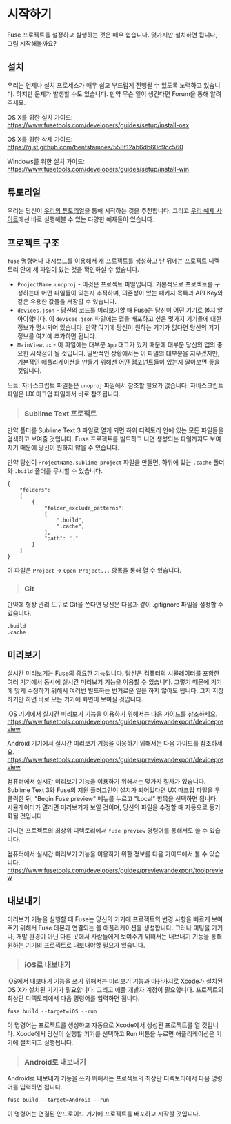 # 시작하기

Fuse 프로젝트를 설정하고 실행하는 것은 매우 쉽습니다. 몇가지만 설치하면 됩니다, 그럼 시작해볼까요?

## 설치

우리는 언제나 설치 프로세스가 매우 쉽고 부드럽게 진행될 수 있도록 노력하고 있습니다. 하지만 문제가 발생할 수도 있습니다. 만약 무슨 일이 생긴다면 Forum을 통해 알려주세요.

OS X를 위한 설치 가이드: https://www.fusetools.com/developers/guides/setup/install-osx

OS X를 위한 삭제 가이드: https://gist.github.com/bentstamnes/558f12ab6db60c9cc560

Windows를 위한 설치 가이드: https://www.fusetools.com/developers/guides/setup/install-win

## 튜토리얼

우리는 당신이 [우리의 튜토리얼](https://www.fusetools.com/developers/guides/tutorial)을 통해 시작하는 것을 추천합니다. 그리고 [우리 예제 사이트](https://www.fusetools.com/examples)에선 바로 실행해볼 수 있는 다양한 예재들이 있습니다.

## 프로젝트 구조

`fuse` 명령어나 대시보드를 이용해서 새 프로젝트를 생성하고 난 뒤에는 프로젝트 디렉토리 안에 세 파일이 있는 것을 확인하실 수 있습니다.

- `ProjectName.unoproj` - 이것은 프로젝트 파일입니다. 기본적으로 프로젝트를 구성하는데 어떤 파일들이 있는지 추적하며, 의존성이 있는 패키지 목록과 API Key와 같은 유용한 값들을 저장할 수 있습니다.
- `devices.json` - 당신의 코드를 미리보기할 때 Fuse는 당신이 어떤 기기로 볼지 알아야합니다. 이 `devices.json` 파일에는 앱을 배포하고 싶은 몇가지 기기들에 대한 정보가 명시되어 있습니다. 만약 여기에 당신이 원하는 기기가 없다면 당신의 기기 정보를 여기에 추가하면 됩니다. 
- `MainView.ux` - 이 파일에는 대부분 `App` 태그가 있기 때문에 대부분 당신의 앱의 중요한 시작점이 될 것입니다. 일반적인 상황에서는 이 파일의 대부분을 지우겠지만, 기본적인 애플리케이션을 만들기 위해선 어떤 컴포넌트들이 있는지 알아보면 좋을 것입니다. 

노트: 자바스크립트 파일들은 `unoproj` 파일에서 참조할 필요가 없습니다. 자바스크립트 파일은 UX 마크업 파일에서 바로 참조됩니다.


> ### Sublime Text 프로젝트

만약 폴더를 Sublime Text 3 파일로 열게 되면 하위 디렉토리 안에 있는 모든 파일들을 검색하고 보여줄 것입니다. Fuse 프로젝트를 빌드하고 나면 생성되는 파일까지도 보여지기 때문에 당신이 원하지 않을 수 있습니다.

만약 당신이 `ProjectName.sublime-project` 파일을 만들면, 하위에 있는 `.cache` 폴더와 `.build` 폴더를 무시할 수 있습니다.

```
{
    "folders":
    [
        {
            "folder_exclude_patterns":
            [
                ".build",
                ".cache",               
            ],
            "path": "."
        }
    ]
}
```

이 파일은 `Project` -> `Open Project...` 항목을 통해 열 수 있습니다.

> ### Git

만약에 형상 관리 도구로 Git을 쓴다면 당신은 다음과 같이 .gitignore 파일을 설정할 수 있습니다.

    .build
    .cache

## 미리보기

실시간 미리보기는 Fuse의 중요한 기능입니다. 당신은 컴퓨터의 시뮬레이터를 포함한 여러 기기에서 동시에 실시간 미리보기 기능을 이용할 수 있습니다. 그렇기 때문에 기기에 맞게 수정하기 위해서 여러번 빌드하는 번거로운 일을 하지 않아도 됩니다. 그저 저장하기만 하면 바로 모든 기기에 화면이 보여질 것입니다.

iOS 기기에서 실시간 미리보기 기능을 이용하기 위해서는 다음 가이드를 참조하세요. https://www.fusetools.com/developers/guides/previewandexport/devicepreview

Android 기기에서 실시간 미리보기 기능을 이용하기 위해서는 다음 가이드를 참조하세요. https://www.fusetools.com/developers/guides/previewandexport/devicepreview

컴퓨터에서 실시간 미리보기 기능을 이용하기 위해서는 몇가지 절차가 있습니다. Sublime Text 3와 Fuse의 지원 플러그인이 설치가 되어있다면 UX 마크업 파일을 우클릭한 뒤, "Begin Fuse preview" 메뉴를 누르고 "Local" 항목을 선택하면 됩니다. 시뮬레이터가 열리면 미리보기가 보일 것이며, 당신의 파일을 수정할 때 자동으로 동기화될 것입니다.

아니면 프로젝트의 최상위 디렉토리에서 `fuse preview` 명령어를 통해서도 쓸 수 있습니다.

컴퓨터에서 실시간 미리보기 기능을 이용하기 위한 정보를 다음 가이드에서 볼 수 있습니다. https://www.fusetools.com/developers/guides/previewandexport/toolpreview

## 내보내기

미리보기 기능을 실행할 때 Fuse는 당신의 기기에 프로젝트의 변경 사항을 빠르게 보여주기 위해서 Fuse 데몬과 연결되는 쉘 애플리케이션을 생성합니다. 그러나 미팅을 가거나, 개발 환경이 아닌 다른 곳에서 사람들에게 보여주기 위해서는 내보내기 기능을 통해 원하는 기기의 프로젝트로 내보내야할 필요가 있습니다.

> ### iOS로 내보내기

iOS에서 내보내기 기능을 쓰기 위해서는 미리보기 기능과 마찬가지로 Xcode가 설치된 OS X가 설치된 기기가 필요합니다. 그리고 애플 개발자 계정이 필요합니다. 프로젝트의 최상단 디렉토리에서 다음 명령어를 입력하면 됩니다.

`fuse build --target=iOS --run`

이 명령어는 프로젝트를 생성하고 자동으로 Xcode에서 생성된 프로젝트를 열 것입니다. Xcode에서 당신이 실행할 기기를 선택하고 Run 버튼을 누르면 애플리케이션은 기기에 설치되고 실행됩니다.

> ### Android로 내보내기

Android로 내보내기 기능을 쓰기 위해서는 프로젝트의 최상단 디렉토리에서 다음 명령어를 입력하면 됩니다.

`fuse build --target=Android --run`

이 명령어는 연결된 안드로이드 기기에 프로젝트를 배포하고 시작할 것입니다.
